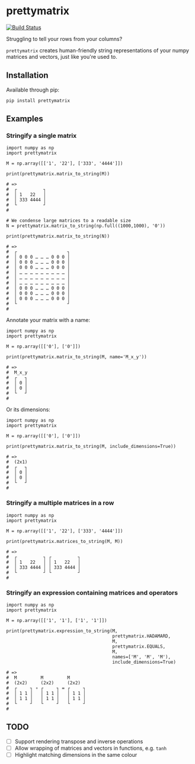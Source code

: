 prettymatrix
============

[![Build Status](https://travis-ci.org/samueljamesbell/prettymatrix.svg?branch=master)](https://travis-ci.org/samueljamesbell/prettymatrix)

Struggling to tell your rows from your columns?

`prettymatrix` creates human-friendly string representations of your numpy matrices and vectors, just like you're used
to.

Installation
------------
Available through pip:

```
pip install prettymatrix
```

Examples
--------
### Stringify a single matrix
```
import numpy as np
import prettymatrix

M = np.array([['1', '22'], ['333', '4444']])

print(prettymatrix.matrix_to_string(M))

# =>
#  ┌          ┐
#  │ 1   22   │
#  │ 333 4444 │
#  └          ┘
#

# We condense large matrices to a readable size
N = prettymatrix.matrix_to_string(np.full((1000,1000), '0'))

print(prettymatrix.matrix_to_string(N))

# =>
#  ┌                   ┐
#  │ 0 0 0 … … … 0 0 0 │
#  │ 0 0 0 … … … 0 0 0 │
#  │ 0 0 0 … … … 0 0 0 │
#  │ … … … … … … … … … │
#  │ … … … … … … … … … │
#  │ … … … … … … … … … │
#  │ 0 0 0 … … … 0 0 0 │
#  │ 0 0 0 … … … 0 0 0 │
#  │ 0 0 0 … … … 0 0 0 │
#  └                   ┘
#
```

Annotate your matrix with a name:

```
import numpy as np
import prettymatrix

M = np.array([['0'], ['0']])

print(prettymatrix.matrix_to_string(M, name='M_x_y'))

# =>
#  M_x_y
#  ┌   ┐
#  │ 0 │
#  │ 0 │
#  └   ┘
#
```

Or its dimensions:

```
import numpy as np
import prettymatrix

M = np.array([['0'], ['0']])

print(prettymatrix.matrix_to_string(M, include_dimensions=True))

# =>
#  (2x1)
#  ┌   ┐
#  │ 0 │
#  │ 0 │
#  └   ┘
#
```

### Stringify a multiple matrices in a row
```
import numpy as np
import prettymatrix

M = np.array([['1', '22'], ['333', '4444']])

print(prettymatrix.matrices_to_string(M, M))

# =>
#  ┌          ┐ ┌          ┐
#  │ 1   22   │ │ 1   22   │
#  │ 333 4444 │ │ 333 4444 │
#  └          ┘ └          ┘
#
```

### Stringify an expression containing matrices and operators
```
import numpy as np
import prettymatrix

M = np.array([['1', '1'], ['1', '1']])

print(prettymatrix.expression_to_string(M,
                                        prettymatrix.HADAMARD,
                                        M,
                                        prettymatrix.EQUALS,
                                        M,
                                        names=['M', 'M', 'M'),
                                        include_dimensions=True)

# =>
#  M         M         M
#  (2x2)     (2x2)     (2x2)
#  ┌     ┐ ∘ ┌     ┐ = ┌     ┐
#  │ 1 1 │   │ 1 1 │   │ 1 1 │
#  │ 1 1 │   │ 1 1 │   │ 1 1 │
#  └     ┘   └     ┘   └     ┘
#
```

TODO
----
- [ ] Support rendering transpose and inverse operations
- [ ] Allow wrapping of matrices and vectors in functions, e.g. `tanh`
- [ ] Highlight matching dimensions in the same colour
